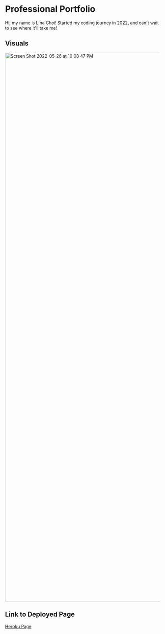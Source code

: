# Professional Portfolio

Hi, my name is Lina Choi! 
Started my coding journey in 2022, and can't wait to see where it'll take me! 

## Visuals
<img width="1781" alt="Screen Shot 2022-05-26 at 10 08 47 PM" src="https://user-images.githubusercontent.com/100983245/170614632-6ffb60af-0326-4442-8b7a-25f8990cb528.png">

## Link to Deployed Page
[Heroku Page](https://peaceful-forest-66567.herokuapp.com/)
